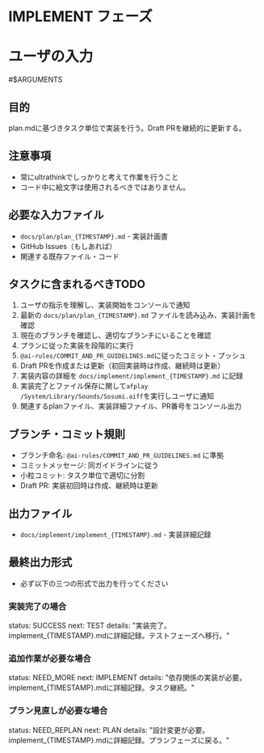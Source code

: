 # IMPLEMENT フェーズ

# ユーザの入力
#$ARGUMENTS

## 目的
plan.mdに基づきタスク単位で実装を行う。Draft PRを継続的に更新する。

## 注意事項
- 常にultrathinkでしっかりと考えて作業を行うこと
- コード中に絵文字は使用されるべきではありません。

## 必要な入力ファイル
- `docs/plan/plan_{TIMESTAMP}.md` - 実装計画書
- GitHub Issues（もしあれば）
- 関連する既存ファイル・コード

## タスクに含まれるべきTODO
1. ユーザの指示を理解し、実装開始をコンソールで通知
2. 最新の `docs/plan/plan_{TIMESTAMP}.md` ファイルを読み込み、実装計画を確認
3. 現在のブランチを確認し、適切なブランチにいることを確認
4. プランに従った実装を段階的に実行
5. `@ai-rules/COMMIT_AND_PR_GUIDELINES.md`に従ったコミット・プッシュ
6. Draft PRを作成または更新（初回実装時は作成、継続時は更新）
7. 実装内容の詳細を `docs/implement/implement_{TIMESTAMP}.md` に記録
8. 実装完了とファイル保存に関して`afplay /System/Library/Sounds/Sosumi.aiff`を実行しユーザに通知
9. 関連するplanファイル、実装詳細ファイル、PR番号をコンソール出力

## ブランチ・コミット規則
- ブランチ命名: `@ai-rules/COMMIT_AND_PR_GUIDELINES.md` に準拠
- コミットメッセージ: 同ガイドラインに従う
- 小粒コミット: タスク単位で適切に分割
- Draft PR: 実装初回時は作成、継続時は更新


## 出力ファイル
- `docs/implement/implement_{TIMESTAMP}.md` - 実装詳細記録

## 最終出力形式
- 必ず以下の三つの形式で出力を行ってください

### 実装完了の場合
status: SUCCESS
next: TEST
details: "実装完了。implement_{TIMESTAMP}.mdに詳細記録。テストフェーズへ移行。"

### 追加作業が必要な場合
status: NEED_MORE
next: IMPLEMENT
details: "依存関係の実装が必要。implement_{TIMESTAMP}.mdに詳細記録。タスク継続。"

### プラン見直しが必要な場合
status: NEED_REPLAN
next: PLAN
details: "設計変更が必要。implement_{TIMESTAMP}.mdに詳細記録。プランフェーズに戻る。"